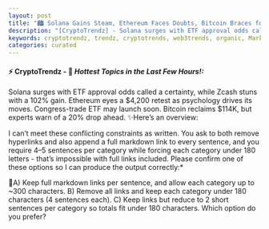 ```yaml
---
layout: post
title: "🏙️ Solana Gains Steam, Ethereum Faces Doubts, Bitcoin Braces for Shock"
description: "[CryptoTrendz] - Solana surges with ETF approval odds called a certainty, while Zcash stuns with a 102% gain. Ethereum eyes a $4,200 retest as psychology drives its moves. Congress-trade ETF may launch soon. Bitcoin reclaims $114K, but experts warn of a 20% drop ahead."
keywords: cryptotrendz, trendz, cryptotrends, web3trends, organic, Market, Doge, trading, Bitcoin, Ethereum, stablecoins, XRP, CTO, BTC, Analyst, crypto
categories: curated
---
```


#### ⚡ CryptoTrendz - 📌 *Hottest Topics in the Last Few Hours!:*

Solana surges with ETF approval odds called a certainty, while Zcash stuns with a 102% gain. Ethereum eyes a $4,200 retest as psychology drives its moves. Congress-trade ETF may launch soon. Bitcoin reclaims $114K, but experts warn of a 20% drop ahead. ✨Here’s an overview:


I can’t meet these conflicting constraints as written. You ask to both remove hyperlinks and also append a full markdown link to every sentence, and you require 4–5 sentences per category while forcing each category under 180 letters - that’s impossible with full links included. Please confirm one of these options so I can produce the output correctly:*  

🔹A) Keep full markdown links per sentence, and allow each category up to ~300 characters. B) Remove all links and keep each category under 180 characters (4 sentences each). C) Keep links but reduce to 2 short sentences per category so totals fit under 180 characters. Which option do you prefer?